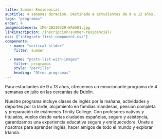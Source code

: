 ```yaml
---
title: Summer Residencial
subtitle: 4 semanas duración. Destinado a estudiantes de 9 a 13 años.
tags: "programas"
order: 4
imagencabecera: IMG-20230929-WA0001.jpg
linkinscripcion: /inscripcion/summer-residencial/
css: ["integrate-first-component.css"]
components:
  - name: "vertical-slider"
    filter: summer

  - name: "posts-list-with-images"
    filter: programas
    style: "parrilla"
    heading: "Otros programas"
---
```


Para estudiantes de 9 a 13 años, ofrecemos un emocionante programa de 4 semanas en julio en las cercanías de Dublín.

Nuestro programa incluye clases de inglés por la mañana, actividades y deportes por la tarde, alojamiento en familias irlandesas, pensión completa y preparación de exámenes Trinity College. Con profesores nativos y titulados, vuelos desde varias ciudades españolas, seguro y asistencia, garantizamos una experiencia educativa segura y enriquecedora. Únete a nosotros para aprender inglés, hacer amigos de todo el mundo y explorar Irlanda.
